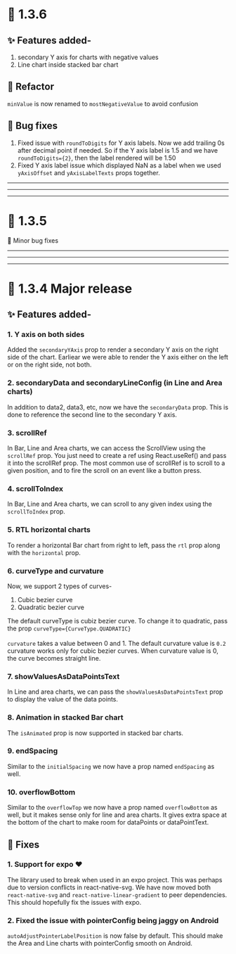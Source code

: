 # 🎉 1.3.6

## ✨ Features added-
1. secondary Y axis for charts with negative values
2. Line chart inside stacked bar chart

## 🔨 Refactor
`minValue` is now renamed to `mostNegativeValue` to avoid confusion

## 🐛 Bug fixes
1. Fixed issue with `roundToDigits` for Y axis labels. Now we add trailing 0s after decimal point if needed. So if the Y axis label is 1.5 and we have `roundToDigits={2}`, then the label rendered will be 1.50
2. Fixed Y axis label issue which displayed NaN as a label when we used `yAxisOffset` and `yAxisLabelTexts` props together.

---
---
---
# 🎉 1.3.5
🐛 Minor bug fixes

---
---
---


# 🎉 1.3.4 Major release
## ✨ Features added-

### 1. Y axis on both sides

Added the `secondaryYAxis` prop to render a secondary Y axis on the right side of the chart. Earliear we were able to render the Y axis either on the left or on the right side, not both.

### 2. secondaryData and secondaryLineConfig (in Line and Area charts)

In addition to data2, data3, etc, now we have the `secondaryData` prop. This is done to reference the second line to the secondary Y axis.

### 3. scrollRef

In Bar, Line and Area charts, we can access the ScrollView using the `scrollRef` prop. You just need to create a ref using React.useRef() and pass it into the scrollRef prop. The most common use of scrollRef is to scroll to a given position, and to fire the scroll on an event like a button press.

### 4. scrollToIndex
In Bar, Line and Area charts, we can scroll to any given index using the `scrollToIndex` prop.

### 5. RTL horizontal charts
To render a horizontal Bar chart from right to left, pass the `rtl` prop along with the `horizontal` prop.

### 6. curveType and curvature
Now, we support 2 types of curves-

1. Cubic bezier curve
2. Quadratic bezier curve

The default curveType is cubiz bezier curve. To change it to quadratic, pass the prop `curveType={CurveType.QUADRATIC}`<br />
<br/>
`curvature` takes a value between 0 and 1. The default curvature value is `0.2`<br/>
curvature works only for cubic bezier curves. When curvature value is 0, the curve becomes straight line.


### 7. showValuesAsDataPointsText

In Line and area charts, we can pass the `showValuesAsDataPointsText` prop to display the value of the data points.

### 8. Animation in stacked Bar chart
The `isAnimated` prop is now supported in stacked bar charts.

### 9. endSpacing
Similar to the `initialSpacing` we now have a prop named `endSpacing` as well.

### 10. overflowBottom
Similar to the `overflowTop` we now have a prop named `overflowBottom` as well, but it makes sense only for line and area charts. It gives extra space at the bottom of the chart to make room for dataPoints or dataPointText.

## 🐛 Fixes

### 1. Support for expo ❤️
The library used to break when used in an expo project. This was perhaps due to version conflicts in react-native-svg. We have now moved both `react-native-svg` and `react-native-linear-gradient` to peer dependencies. This should hopefully fix the issues with expo.

### 2. Fixed the issue with pointerConfig being jaggy on Android
`autoAdjustPointerLabelPosition` is now false by default. This should make the Area and Line charts with pointerConfig smooth on Android.
